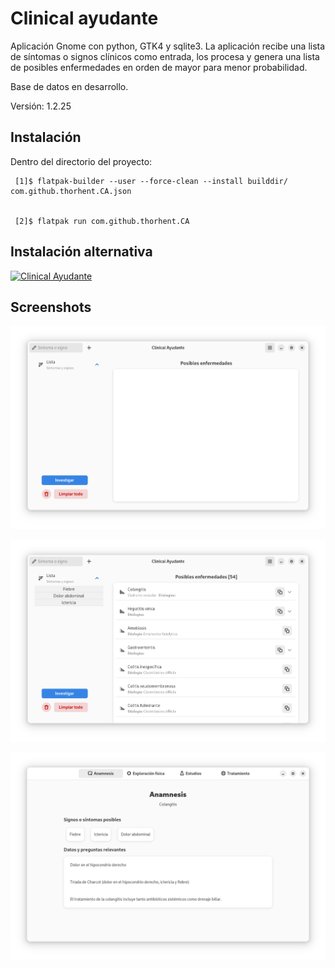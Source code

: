 # Clinical ayudante

Aplicación Gnome con python, GTK4 y sqlite3. La aplicación recibe una lista de síntomas o signos 
clínicos como entrada, los procesa y genera una lista de posibles enfermedades en orden 
de mayor para menor probabilidad.

Base de datos en desarrollo.

Versión: 1.2.25

## Instalación 

Dentro del directorio del proyecto:
     
     [1]$ flatpak-builder --user --force-clean --install builddir/ com.github.thorhent.CA.json


     [2]$ flatpak run com.github.thorhent.CA


## Instalación alternativa

<a href='https://github.com/thorhent/clinicalayudante.git' target="_blank"><img width='180' alt='Clinical Ayudante' src='https://miro.medium.com/v2/resize:fit:1125/1*6S1nFUgi_payS5Lxhtv05A.png'/></a> 

 

## Screenshots

![screenshot 1](screenshot/1.png)

![screenshot 2](screenshot/2.png)

![screenshot 3](screenshot/3.png)


 
